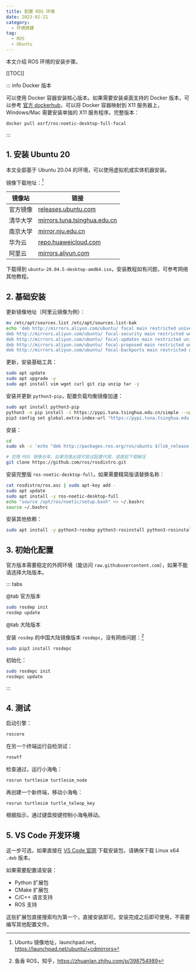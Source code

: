 ```yaml
---
title: 配置 ROS 环境
date: 2023-02-21
category:
  - 环境搭建
tag:
  - ROS
  - Ubuntu
---
```


本文介绍 ROS 环境的安装步骤。

<!-- more -->

[[TOC]]

::: info Docker 版本

可以使用 Docker 容器安装核心版本。如果需要安装桌面支持的 Docker 版本，可以参考 [官方 dockerhub](https://hub.docker.com/r/osrf/ros)，可以将 Docker 容器映射到 X11 服务器上，Windows/Mac 需要安装单独的 X11 服务程序。完整版本：

```bash
docker pull osrf/ros:noetic-desktop-full-focal
```

:::

## 1. 安装 Ubuntu 20

本文全部基于 Ubuntu 20.04 的环境，可以使用虚拟机或实体机器安装。

镜像下载地址：[^1]

[^1]: Ubuntu 镜像地址，launchpad.net，<https://launchpad.net/ubuntu/+cdmirrors>

| 镜像站   | 链接                                                                                  |
| -------- | ------------------------------------------------------------------------------------- |
| 官方镜像 | [releases.ubuntu.com](https://www.releases.ubuntu.com/)                               |
| 清华大学 | [mirrors.tuna.tsinghua.edu.cn](https://mirrors.tuna.tsinghua.edu.cn/ubuntu-releases/) |
| 南京大学 | [mirror.nju.edu.cn](https://mirror.nju.edu.cn/ubuntu-releases/)                       |
| 华为云   | [repo.huaweicloud.com](https://repo.huaweicloud.com/ubuntu-releases/)                 |
| 阿里云   | [mirrors.aliyun.com](https://mirrors.aliyun.com/ubuntu-releases/)                     |

下载得到 `ubuntu-20.04.5-desktop-amd64.iso`，安装教程如有问题，可参考网络其他教程。

## 2. 基础安装

更新镜像地址（阿里云镜像为例）：

```bash
mv /etc/apt/sources.list /etc/apt/sources.list-bak
echo 'deb http://mirrors.aliyun.com/ubuntu/ focal main restricted universe multiverse
deb http://mirrors.aliyun.com/ubuntu/ focal-security main restricted universe multiverse
deb http://mirrors.aliyun.com/ubuntu/ focal-updates main restricted universe multiverse
deb http://mirrors.aliyun.com/ubuntu/ focal-proposed main restricted universe multiverse
deb http://mirrors.aliyun.com/ubuntu/ focal-backports main restricted universe multiverse' > /etc/apt/sources.list
```

更新，安装基础工具：

```bash
sudo apt update
sudo apt upgrade -y
sudo apt install vim wget curl git zip unzip tar -y
```

安装并更新 `python3-pip`，配置负载均衡镜像加速：

```bash
sudo apt install python3-pip
python3 -m pip install -i https://pypi.tuna.tsinghua.edu.cn/simple --upgrade pip
pip3 config set global.extra-index-url "https://pypi.tuna.tsinghua.edu.cn/simple/ https://mirrors.aliyun.com/pypi/simple/ https://repo.huaweicloud.com/repository/pypi/simple/ https://mirrors.bfsu.edu.cn/pypi/web/simple/"
```

安装：

```bash
cd
sudo sh -c 'echo "deb http://packages.ros.org/ros/ubuntu $(lsb_release -sc) main" > /etc/apt/sources.list.d/ros-latest.list'

# 克隆 ROS 镜像仓库，如果克隆出错可尝试配置代理，或提前下载解压
git clone https://github.com/ros/rosdistro.git
```

安装完整版 `ros-noetic-desktop-full`，如果需要精简版请替换名称：

```bash
cat rosdistro/ros.asc | sudo apt-key add -
sudo apt update
sudo apt install -y ros-noetic-desktop-full
echo "source /opt/ros/noetic/setup.bash" >> ~/.bashrc
source ~/.bashrc
```

安装其他依赖：

```bash
sudo apt install -y python3-rosdep python3-rosinstall python3-rosinstall-generator python3-wstool build-essential
```

## 3. 初始化配置

官方版本需要稳定的外网环境（能访问 `raw.githubusercontent.com`），如果不能请选择大陆版本。

::: tabs

@tab 官方版本

```bash
sudo rosdep init
rosdep update
```

@tab 大陆版本

安装 `rosdep` 的中国大陆镜像版本 `rosdepc`，没有网络问题：[^2]

[^2]: 鱼香 ROS，知乎，<https://zhuanlan.zhihu.com/p/398754989>

```bash
sudo pip3 install rosdepc
```

初始化：

```bash
sudo rosdepc init
rosdepc update
```

:::

## 4. 测试

启动引擎：

```bash
roscore
```

在另一个终端运行自检测试：

```bash
roswtf
```

检查通过，运行小海龟：

```bash
rosrun turtlesim turtlesim_node
```

再创建一个新终端，移动小海龟：

```bash
rosrun turtlesim turtle_teleop_key
```

根据指示，通过键盘按键控制小海龟移动。

## 5. VS Code 开发环境

这一步可选，如果直接在 [VS Code 官网](https://code.visualstudio.com/) 下载安装包，请确保下载 Linux x64 `.deb` 版本。

如果需要配置请安装：

- Python 扩展包
- CMake 扩展包
- C/C++ 语言支持
- ROS 支持

这些扩展包直接搜索均为第一个，直接安装即可。安装完成之后即可使用，不需要编写其他配置文件。
